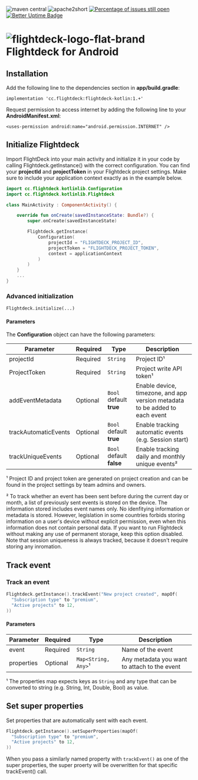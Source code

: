 ![maven central](https://maven-badges.herokuapp.com/maven-central/cc.flightdeck/flightdeck-kotlin/badge.png) ![apache2short](https://user-images.githubusercontent.com/3425455/214007387-ced3e898-63e7-4c66-bc08-e113be00e3c3.svg) [![Percentage of issues still open](http://isitmaintained.com/badge/open/Flightdeck/flightdeck-swift.svg)](http://isitmaintained.com/project/Flightdeck/flightdeck-swift "Percentage of issues still open") [![Better Uptime Badge](https://betteruptime.com/status-badges/v1/monitor/lmrx.svg)](https://status.flightdeck.cc/)




# ![flightdeck-logo-flat-brand](https://user-images.githubusercontent.com/3425455/212749718-85e425da-1e17-4c80-8dc0-c7db3b04490c.svg) Flightdeck for Android

## Installation
Add the following line to the dependencies section in **app/build.gradle**:
```
implementation 'cc.flightdeck:flightdeck-kotlin:1.+'
```

Request permission to access internet by adding the following line to your **AndroidManifest.xml**:
```
<uses-permission android:name="android.permission.INTERNET" />
```

## Initialize Flightdeck

Import FlightDeck into your main activity and initialize it in your code by calling Flightdeck.getInstance() with the correct configuration. You can find your **projectId** and **projectToken** in your Flightdeck project settings. Make sure to include your application context exactly as in the example below.

```kotlin
import cc.flightdeck.kotlinlib.Configuration
import cc.flightdeck.kotlinlib.Flightdeck

class MainActivity : ComponentActivity() {

    override fun onCreate(savedInstanceState: Bundle?) {
        super.onCreate(savedInstanceState)

        Flightdeck.getInstance(
            Configuration(
                projectId = "FLIGHTDECK_PROJECT_ID",
                projectToken = "FLIGHTDECK_PROJECT_TOKEN",
                context = applicationContext
            )
        )
    }
    ...
}
```


### Advanced initialization
`Flightdeck.initialize(...)`

#### Parameters

The **Configuration** object can have the following parameters:

| Parameter              | Required      | Type                         | Description                                                                 |
| ---------------------- | ------------- | ---------------------------- | --------------------------------------------------------------------------- |
| projectId              | Required      | `String`                     | Project ID¹                                                                 |
| ProjectToken           | Required      | `String`                     | Project write API token¹                                                    |
| addEventMetadata       | Optional      | `Bool` default **true**      | Enable device, timezone, and app version metadata to be added to each event |
| trackAutomaticEvents   | Optional      | `Bool` default **true**      | Enable tracking automatic events (e.g. Session start)                       |
| trackUniqueEvents      | Optional      | `Bool` default **false**     | Enable tracking daily and monthly unique events²                            |

¹ Project ID and project token are generated on project creation and can be found in the project settings by team admins and owners.

² To track whether an event has been sent before during the current day or month, a list of previously sent events is stored on the device. The information stored includes event names only. No idenfitying information or metadata is stored. However, legislation in some countries forbids storing information on a user's device without explicit permission, even when this information does not contain personal data. If you want to run Flightdeck without making any use of permanent storage, keep this option disabled. Note that session uniqueness is always tracked, because it doesn't require storing any inromation.

## Track event

### Track an event

```kotlin
Flightdeck.getInstance().trackEvent("New project created", mapOf(
  "Subscription type" to "premium",
  "Active projects" to 12,
))
```

#### Parameters

| Parameter  | Required   | Type                 | Description                                   |
| ---------- | ---------- | -------------------- | --------------------------------------------- |
| event      | Required   | `String`             | Name of the event                             |
| properties | Optional   | `Map<String, Any>`¹  | Any metadata you want to attach to the event  |

¹ The properties map expects keys as `String` and any type that can be converted to string (e.g. String, Int, Double, Bool) as value.


## Set super properties

Set properties that are automatically sent with each event.

```kotlin
Flightdeck.getInstance().setSuperProperties(mapOf(
  "Subscription type" to "premium",
  "Active projects" to 12,
))
```

When you pass a similarly named property with `trackEvent()` as one of the super properties, the super proerty will be overwritten for that specific trackEvent() call.
